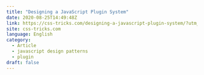 ```yaml
---
title: "Designing a JavaScript Plugin System"
date: 2020-08-25T14:49:48Z
link: https://css-tricks.com/designing-a-javascript-plugin-system/?utm_medium=RSS&utm_source=news.12bit.vn
site: css-tricks.com
language: English
category:
  - Article
  - javascript design patterns
  - plugin
draft: false
---
```

